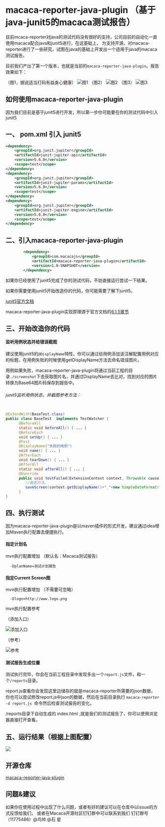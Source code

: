 # macaca-reporter-java-plugin （基于java-junit5的macaca测试报告）

目前mcaca-reporter对java的测试代码没有很好的支持，公司目前的自动化一直使用macaca配合java和junit5进行，在这基础上，
为支持开源，对macaca-reporter进行了一些研究，试图在java的基础上开发出一个适用于java的macaca测试报告。

目前我们产出了第一个版本，也就是当前的`macaca-reporter-java-plugin`。报告效果如下：

（图1，据说适当打码有益身心健康）
![图1](image/macaca1.png)
（图2）
![图2](image/macaca2.png)
（图3）
![图3](image/macaca3.png)

## 如何使用macaca-reporter-java-plugin 

因为我们目前是基于junit5进行开发，所以第一步你可能要在你的测试代码中引入junit5

## 一、 pom.xml 引入 junit5
```xml
<dependency>
    <groupId>org.junit.jupiter</groupId>
    <artifactId>junit-jupiter-api</artifactId>
    <version>5.6.0</version>
    <scope>test</scope>
</dependency>
<dependency>
    <groupId>org.junit.jupiter</groupId>
    <artifactId>junit-jupiter-params</artifactId>
    <version>5.6.0</version>
    <scope>test</scope>
</dependency>
<dependency>
    <groupId>org.junit.jupiter</groupId>
    <artifactId>junit-jupiter-engine</artifactId>
    <version>5.6.0</version>
    <scope>test</scope>
</dependency>
```

## 二、引入macaca-reporter-java-plugin

```xml
        <dependency>
            <groupId>com.macacajs</groupId>
            <artifactId>macaca-reporter-java-plugin</artifactId>
            <version>1.0-SNAPSHOT</version>
        </dependency>
```

如果你已经使用了junit5完成了你的测试代码，不妨直接运行尝试一下结果。

如果你需要使用junit5开始改造你的代码，你可能需要了解下junit5。

[junit5官方文档](https://junit.org/junit5/docs/current/user-guide/#overview-java-versions)

macaca-reporter-java-plugin实现原理源于官方文档的[6.1.5章节](https://junit.org/junit5/docs/current/user-guide/#launcher-api-listeners-custom)

## 三、开始改造你的代码

#### 监听用例状态并给错误截图

建议使用junit5的`@DisplayName`特性，你可以通过给用例添加该注解配置用例对应的标题，在用例失败的时候使用getDisplayName方法去命名错误图片。

用例如果失败，macaca-reporter-java-plugin将通过当前工程的目录`./screenshot`下去获取图片名，并通过DisplayName去比对，找到对应的图片转换为Base64图片码保存到报告中。

###### junit5监听用例状态，并截图参考方法：

```java

@ExtendWith(BaseTest.class)
public class BaseTest  implements TestWatcher {
      @BeforeAll
      static void beforeAll() { ... }
      @BeforeEach
      void setUp() { ... }
      @Test
      @DisplayName("失败的用例")
      void name() { ... }
      @AfterEach
      void tearDown() { ... }
      @AfterAll
      static void afterAll() { ... }
      @Override
      public void testFailed(ExtensionContext context, Throwable cause) {
         //截图方法。
         saveScreen(context.getDisplayName()+"_"+new SimpleDateFormat("yyyy_MM_dd_HH_mm_ss").format(new Date()));
      }          
}
```


## 四、执行测试

因为macaca-reporter-java-plugin是以maven插件的形式开发，建议通过idea增加Maven执行配置去便捷执行。


#### 指定计划名
mvn执行配置增加 （默认名：Macaca测试报告）
```
  -DplanName=测试计划报告
```

#### 指定Current Screen图
mvn执行配置增加 （不需要可忽略）
```
  -Dlogo=http://www.logo.png
```

mvn执行配置参考

（添加入口）

![添加入口](image/maven1.png)

（参考）

![参考](image/maven2.png)


#### 测试报告生成位置

测试执行完毕，你会在当前工程目录中发现多出一个`report.js`文件，和一个`/reports`目录。

report.js查看你会发现这里边储存的就是macaca-reporter所需要的json数据， 你也可以尝试修改report.js中json的数据，然后在当前目录执行 `macaca-reporter -d report.js `命令然后检查测试报告的变化。 

/reports目录下自动生成的 index.html ,就是我们的测试报告了，你可以使用浏览器直接打开查看。


## 五、运行结果（根据上图配置）

![](image/macaca5.png)


## 开源仓库

[macaca-reporter-java-plugin](https://github.com/niaoshuai/macaca-reporter-java-plugin)

## 问题&建议

如果你在使用过程中出现了什么问题，或者有好的建议可以在仓库中以issue的方式反馈给我们，
或者在Macaca开源社区钉钉群中可以联系到我们  钉钉群号（11775486）@鸟帅 @石 星
